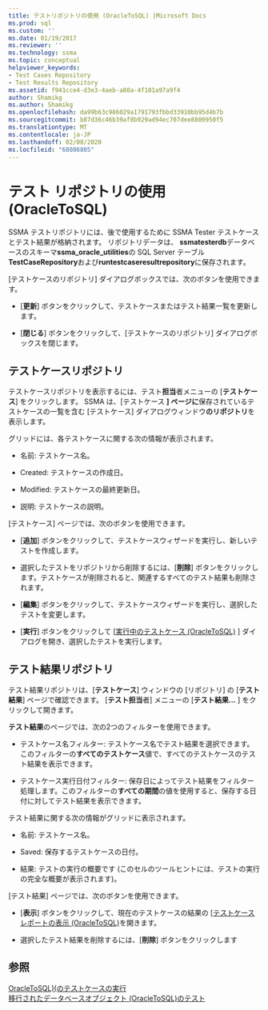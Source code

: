 ```yaml
---
title: テストリポジトリの使用 (OracleToSQL) |Microsoft Docs
ms.prod: sql
ms.custom: ''
ms.date: 01/19/2017
ms.reviewer: ''
ms.technology: ssma
ms.topic: conceptual
helpviewer_keywords:
- Test Cases Repository
- Test Results Repository
ms.assetid: f941cce4-d3e3-4aeb-a88a-4f101a97a9f4
author: Shamikg
ms.author: Shamikg
ms.openlocfilehash: da99b63c986029a1791793fbbd33910bb95d4b7b
ms.sourcegitcommit: b87d36c46b39af8b929ad94ec707dee8800950f5
ms.translationtype: MT
ms.contentlocale: ja-JP
ms.lasthandoff: 02/08/2020
ms.locfileid: "68086805"
---
```

# <a name="using-test-repositories-oracletosql"></a>テスト リポジトリの使用 (OracleToSQL)
SSMA テストリポジトリには、後で使用するために SSMA Tester テストケースとテスト結果が格納されます。 リポジトリデータは、 **ssmatesterdb**データベースのスキーマ**ssma_oracle_utilities**の SQL Server テーブル**TestCaseRepository**および**runtestcaseresultrepository**に保存されます。  
  
[テストケースのリポジトリ] ダイアログボックスでは、次のボタンを使用できます。  
  
-   [**更新**] ボタンをクリックして、テストケースまたはテスト結果一覧を更新します。  
  
-   [**閉じる**] ボタンをクリックして、[テストケースのリポジトリ] ダイアログボックスを閉じます。  
  
## <a name="test-cases-repository"></a>テストケースリポジトリ  
テストケースリポジトリを表示するには、テスト**担当**者メニューの [**テストケース**] をクリックします。 SSMA は、[テストケース **] ページに**保存されているテストケースの一覧を含む [テストケース] ダイアログウィンドウ**のリポジトリ**を表示します。  
  
グリッドには、各テストケースに関する次の情報が表示されます。  
  
-   名前: テストケース名。  
  
-   Created: テストケースの作成日。  
  
-   Modified: テストケースの最終更新日。  
  
-   説明: テストケースの説明。  
  
[テストケース] ページでは、次のボタンを使用できます。  
  
-   [**追加**] ボタンをクリックして、テストケースウィザードを実行し、新しいテストを作成します。  
  
-   選択したテストをリポジトリから削除するには、[**削除**] ボタンをクリックします。テストケースが削除されると、関連するすべてのテスト結果も削除されます。  
  
-   [**編集**] ボタンをクリックして、テストケースウィザードを実行し、選択したテストを変更します。  
  
-   [**実行**] ボタンをクリックして [[実行中のテストケース (OracleToSQL)](https://msdn.microsoft.com/fc208cdb-7373-4f6b-8f6c-cdff9d3dcd02) ] ダイアログを開き、選択したテストを実行します。  
  
## <a name="test-results-repository"></a>テスト結果リポジトリ  
テスト結果リポジトリは、[**テストケース**] ウィンドウの [リポジトリ] の [**テスト結果**] ページで確認できます。 [**テスト担当**者] メニューの [**テスト結果...** ] をクリックして開きます。  
  
**テスト結果**のページでは、次の2つのフィルターを使用できます。  
  
-   テストケース名フィルター: テストケース名でテスト結果を選択できます。 このフィルターの**すべてのテストケース**値で、すべてのテストケースのテスト結果を表示できます。  
  
-   テストケース実行日付フィルター: 保存日によってテスト結果をフィルター処理します。このフィルターの**すべての期間**の値を使用すると、保存する日付に対してテスト結果を表示できます。  
  
テスト結果に関する次の情報がグリッドに表示されます。  
  
-   名前: テストケース名。  
  
-   Saved: 保存するテストケースの日付。  
  
-   結果: テストの実行の概要です (このセルのツールヒントには、テストの実行の完全な概要が表示されます)。  
  
[テスト結果] ページでは、次のボタンを使用できます。  
  
-   [**表示**] ボタンをクリックして、現在のテストケースの結果の [[テストケースレポートの表示 &#40;OracleToSQL&#41;](../../ssma/oracle/viewing-test-case-reports-oracletosql.md)を開きます。  
  
-   選択したテスト結果を削除するには、[**削除**] ボタンをクリックします  
  
## <a name="see-also"></a>参照  
[OracleToSQL&#41;&#40;のテストケースの実行](../../ssma/oracle/running-test-cases-oracletosql.md)  
[移行されたデータベースオブジェクト &#40;OracleToSQL&#41;のテスト](../../ssma/oracle/testing-migrated-database-objects-oracletosql.md)  
  
